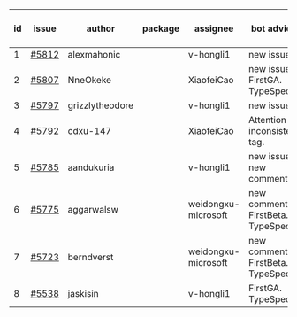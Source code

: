 | id | issue | author | package | assignee | bot advice | created date of issue | target release date | date from target |
| ------ | ------ | ------ | ------ | ------ | ------ | ------ | ------ | :-----: |
| 1 | [#5812](https://github.com/Azure/sdk-release-request/issues/5812) | alexmahonic |  | v-hongli1 | new issue. | 01-10 | 01-24 |  |
| 2 | [#5807](https://github.com/Azure/sdk-release-request/issues/5807) | NneOkeke |  | XiaofeiCao | new issue. FirstGA. TypeSpec. | 01-09 | 01-24 |  |
| 3 | [#5797](https://github.com/Azure/sdk-release-request/issues/5797) | grizzlytheodore |  | v-hongli1 | new issue. | 01-06 | 01-24 |  |
| 4 | [#5792](https://github.com/Azure/sdk-release-request/issues/5792) | cdxu-147 |  | XiaofeiCao | Attention to inconsistent tag. | 12-26 | 01-24 |  |
| 5 | [#5785](https://github.com/Azure/sdk-release-request/issues/5785) | aandukuria |  | v-hongli1 | new issue. new comment. | 12-16 | 01-23 |  |
| 6 | [#5775](https://github.com/Azure/sdk-release-request/issues/5775) | aggarwalsw |  | weidongxu-microsoft | new comment. FirstBeta. TypeSpec. | 12-11 | 01-24 |  |
| 7 | [#5723](https://github.com/Azure/sdk-release-request/issues/5723) | berndverst |  | weidongxu-microsoft | new comment. FirstBeta. TypeSpec. | 11-15 | 02-21 |  |
| 8 | [#5538](https://github.com/Azure/sdk-release-request/issues/5538) | jaskisin |  | v-hongli1 | FirstGA. TypeSpec. | 09-27 | 01-24 |  |
